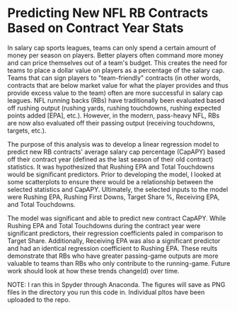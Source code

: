 # Predicting New NFL RB Contracts Based on Contract Year Stats
In salary cap sports leagues, teams can only spend a certain amount of money per season on players. Better players often command more money and can price themselves out of a team's budget. This creates the need for teams to place a dollar value on players as a percentage of the salary cap. Teams that can sign players to "team-friendly" contracts (in other words, contracts that are below market value for what the player provides and thus provide excess value to the team) often are more successful in salary cap leagues. NFL running backs (RBs) have traditionally been evaluated based off rushing output (rushing yards, rushing touchdowns, rushing expected points added [EPA], etc.). However, in the modern, pass-heavy NFL, RBs are now also evaluated off their passing output (receiving touchdowns, targets, etc.). 

The purpose of this analysis was to develop a linear regression model to predict new RB contracts' average salary cap percentage (CapAPY) based off their contract year (defined as the last season of their old contract) statistics. It was hypothesized that Rushing EPA and Total Touchdowns would be significant predictors. Prior to developing the model, I looked at some scatterplots to ensure there would be a relationship between the selected statistics and CapAPY. Ultimately, the selected inputs to the model were Rushing EPA, Rushing First Downs, Target Share %, Receiving EPA, and Total Touchdowns. 

The model was significant and able to predict new contract CapAPY. While Rushing EPA and Total Touchdowns during the contract year were significant predictors, their regression coefficients paled in comparison to Target Share. Additionally, Receiving EPA was also a significant predictor and had an identical regression coefficient to Rushing EPA. These reults demonstrate that RBs who have greater passing-game outputs are more valuable to teams than RBs who only contribute to the running-game. Future work should look at how these trends change(d) over time.

NOTE: I ran this in Spyder through Anaconda. The figures will save as PNG files in the directory you run this code in. Individual pltos have been uploaded to the repo.
